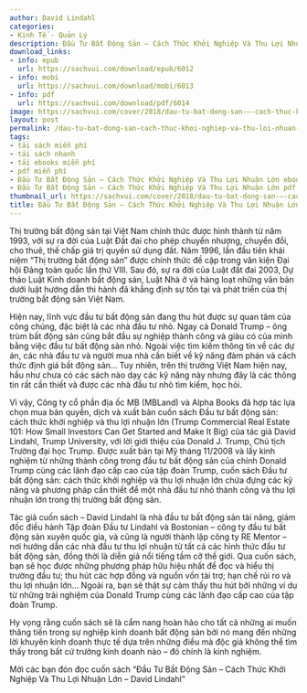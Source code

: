 ```yaml
---
author: David Lindahl
categories:
- Kinh Tế - Quản Lý
description: Đầu Tư Bất Động Sản – Cách Thức Khởi Nghiệp Và Thu Lợi Nhuận Lớn
download_links:
- info: epub
  url: https://sachvui.com/download/epub/6012
- info: mobi
  url: https://sachvui.com/download/mobi/6013
- info: pdf
  url: https://sachvui.com/download/pdf/6014
image: https://sachvui.com/cover/2018/dau-tu-bat-dong-san-–-cach-thuc-khoi-nghiep-va-thu-loi-nhuan-lon.jpg
layout: post
permalink: /dau-tu-bat-dong-san-cach-thuc-khoi-nghiep-va-thu-loi-nhuan-lon.html
tags:
- tải sách miễn phí
- tải sách nhanh
- tải ebooks miễn phí
- pdf miễn phí
- Đầu Tư Bất Động Sản – Cách Thức Khởi Nghiệp Và Thu Lợi Nhuận Lớn ebook
- Đầu Tư Bất Động Sản – Cách Thức Khởi Nghiệp Và Thu Lợi Nhuận Lớn pdf
thumbnail_url: https://sachvui.com/cover/2018/dau-tu-bat-dong-san-–-cach-thuc-khoi-nghiep-va-thu-loi-nhuan-lon.jpg
title: Đầu Tư Bất Động Sản – Cách Thức Khởi Nghiệp Và Thu Lợi Nhuận Lớn
---
```


 <div class="item-desc text-justify"> <p>Thị trường bất động sản tại Việt Nam chính thức được hình thành từ năm 1993, với sự ra đời của Luật Đất đai cho phép chuyển nhượng, chuyển đổi, cho thuê, thế chấp giá trị quyền sử dụng đất. Năm 1996, lần đầu tiên khái niệm “Thị trường bất động sản” được chính thức đề cập trong văn kiện Đại hội Đảng toàn quốc lần thứ VIII. Sau đó, sự ra đời của Luật đất đai 2003, Dự thảo Luật Kinh doanh bất động sản, Luật Nhà ở và hàng loạt những văn bản dưới luật hướng dẫn thi hành đã khẳng định sự tồn tại và phát triển của thị trường bất động sản Việt Nam.</p><p>Hiện nay, lĩnh vực đầu tư bất động sản đang thu hút được sự quan tâm của công chúng, đặc biệt là các nhà đầu tư nhỏ. Ngay cả Donald Trump – ông trùm bất động sản cũng bắt đầu sự nghiệp thành công và giàu có của mình bằng việc đầu tư bất động sản nhỏ. Ngoài việc tìm kiếm thông tin về các dự án, các nhà đầu tư và người mua nhà cần biết về kỹ năng đàm phán và cách thức định giá bất động sản… Tuy nhiên, trên thị trường Việt Nam hiện nay, hầu như chưa có các sách nào dạy các kỹ năng này nhưng đây là các thông tin rất cần thiết và được các nhà đầu tư nhỏ tìm kiếm, học hỏi.</p><p>Vì vậy, Công ty cổ phần địa ốc MB (MBLand) và Alpha Books đã hợp tác lựa chọn mua bản quyền, dịch và xuất bản cuốn sách Đầu tư bất động sản: cách thức khởi nghiệp và thu lợi nhuận lớn (Trump Commercial Real Estate 101: How Small Investors Can Get Started and Make It Big) của tác giả David Lindahl, Trump University, với lời giới thiệu của Donald J. Trump, Chủ tịch Trường đại học Trump. Được xuất bản tại Mỹ tháng 11/2008 và lấy kinh nghiệm từ những thành công trong đầu tư bất động sản của chính Donald Trump cùng các lãnh đạo cấp cao của tập đoàn Trump, cuốn sách Đầu tư bất động sản: cách thức khởi nghiệp và thu lợi nhuận lớn chứa đựng các kỹ năng và phương pháp cần thiết để một nhà đầu tư nhỏ thành công và thu lợi nhuận lớn trong thị trường bất động sản.</p><p>Tác giả cuốn sách – David Lindahl là nhà đầu tư bất động sản tài năng, giám đốc điều hành Tập đoàn Đầu tư Lindahl và Bostonian – công ty đầu tư bất động sản xuyên quốc gia, và cũng là người thành lập công ty RE Mentor – nơi hướng dẫn các nhà đầu tư thu lợi nhuận từ tất cả các hình thức đầu tư bất động sản, đồng thời là diễn giả nổi tiếng tầm cỡ thế giới. Qua cuốn sách, bạn sẽ học được những phương pháp hữu hiệu nhất để đọc và hiểu thị trường đầu tư; thu hút các hợp đồng và nguồn vốn tài trợ; hạn chế rủi ro và thu lợi nhuận lớn… Ngoài ra, bạn sẽ thật sự cảm thấy thu hút bởi những ví dụ từ những trải nghiệm của Donald Trump cùng các lãnh đạo cấp cao của tập đoàn Trump.</p><p>Hy vọng rằng cuốn sách sẽ là cẩm nang hoàn hảo cho tất cả những ai muốn thăng tiến trong sự nghiệp kinh doanh bất động sản bởi nó mang đến những lời khuyên kinh doanh thực tế dựa trên những điều mà độc giả không thể tìm thấy trong bất cứ trường kinh doanh nào – đó chính là kinh nghiệm.</p><p>Mời các bạn đón đọc cuốn sách “Đầu Tư Bất Động Sản – Cách Thức Khởi Nghiệp Và Thu Lợi Nhuận Lớn – David Lindahl”</p> </div>